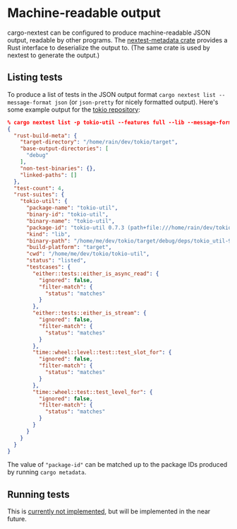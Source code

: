 # Machine-readable output

cargo-nextest can be configured to produce machine-readable JSON output, readable by other programs. The [nextest-metadata crate](https://crates.io/crates/nextest-metadata) provides a Rust interface to deserialize the output to. (The same crate is used by nextest to generate the output.)

## Listing tests

To produce a list of tests in the JSON output format `cargo nextest list --message-format json` (or `json-pretty` for nicely formatted output). Here's some example output for the [tokio repository](https://github.com/tokio-rs/tokio):

```json
% cargo nextest list -p tokio-util --features full --lib --message-format json-pretty
{
  "rust-build-meta": {
    "target-directory": "/home/rain/dev/tokio/target",
    "base-output-directories": [
      "debug"
    ],
    "non-test-binaries": {},
    "linked-paths": []
  },
  "test-count": 4,
  "rust-suites": {
    "tokio-util": {
      "package-name": "tokio-util",
      "binary-id": "tokio-util",
      "binary-name": "tokio-util",
      "package-id": "tokio-util 0.7.3 (path+file:///home/rain/dev/tokio/tokio-util)",
      "kind": "lib",
      "binary-path": "/home/me/dev/tokio/target/debug/deps/tokio_util-9dd5cbf268a3ffb4",
      "build-platform": "target",
      "cwd": "/home/me/dev/tokio/tokio-util",
      "status": "listed",
      "testcases": {
        "either::tests::either_is_async_read": {
          "ignored": false,
          "filter-match": {
            "status": "matches"
          }
        },
        "either::tests::either_is_stream": {
          "ignored": false,
          "filter-match": {
            "status": "matches"
          }
        },
        "time::wheel::level::test::test_slot_for": {
          "ignored": false,
          "filter-match": {
            "status": "matches"
          }
        },
        "time::wheel::test::test_level_for": {
          "ignored": false,
          "filter-match": {
            "status": "matches"
          }
        }
      }
    }
  }
}
```

The value of `"package-id"` can be matched up to the package IDs produced by running `cargo metadata`.

## Running tests

This is [currently not implemented](https://github.com/nextest-rs/nextest/issues/20), but will be implemented in the near future.
